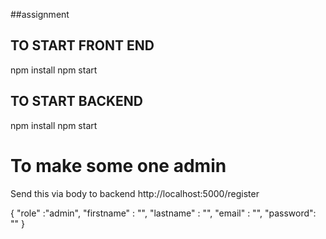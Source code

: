 


##assignment


## TO START FRONT END
npm install
npm start

## TO START BACKEND 
npm install
npm start 

# To make some one admin 
Send this via body to backend 
http://localhost:5000/register

{
    "role" :"admin",
    "firstname" : "",
    "lastname" : "",
    "email" : "",
    "password": ""
}




